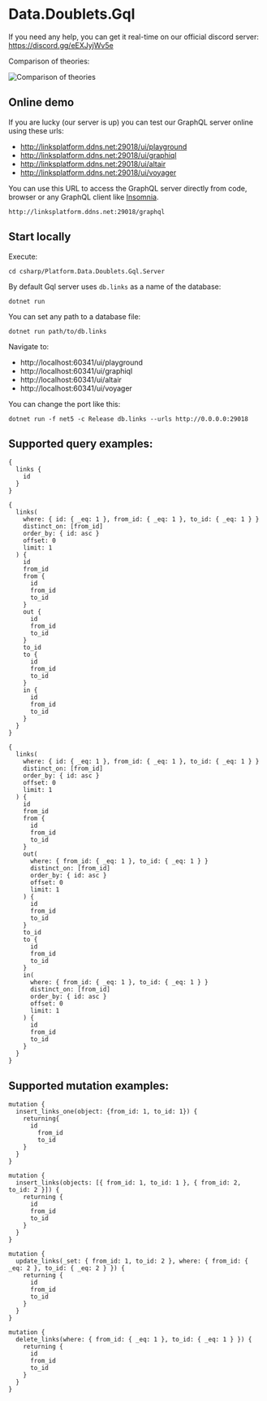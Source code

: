 # Data.Doublets.Gql

If you need any help, you can get it real-time on our official discord server: https://discord.gg/eEXJyjWv5e

Comparison of theories:

![Comparison of theories](https://github.com/LinksPlatform/Documentation/raw/master/doc/TheoriesComparison/theories_comparison_en.png)

## Online demo

If you are lucky (our server is up) you can test our GraphQL server online using these urls:
* http://linksplatform.ddns.net:29018/ui/playground
* http://linksplatform.ddns.net:29018/ui/graphiql
* http://linksplatform.ddns.net:29018/ui/altair
* http://linksplatform.ddns.net:29018/ui/voyager

You can use this URL to access the GraphQL server directly from code, browser or any GraphQL client like [Insomnia](https://insomnia.rest/).
```
http://linksplatform.ddns.net:29018/graphql
```

## Start locally

Execute:
```
cd csharp/Platform.Data.Doublets.Gql.Server
```

By default Gql server uses `db.links` as a name of the database:
```
dotnet run
```

You can set any path to a database file:
```
dotnet run path/to/db.links
```

Navigate to:
* http://localhost:60341/ui/playground
* http://localhost:60341/ui/graphiql
* http://localhost:60341/ui/altair
* http://localhost:60341/ui/voyager

You can change the port like this:
```
dotnet run -f net5 -c Release db.links --urls http://0.0.0.0:29018
```

## Supported query examples:
```gql
{
  links {
    id
  }
}
```

```gql
{
  links(
    where: { id: { _eq: 1 }, from_id: { _eq: 1 }, to_id: { _eq: 1 } }
    distinct_on: [from_id]
    order_by: { id: asc }
    offset: 0
    limit: 1
  ) {
    id
    from_id
    from {
      id
      from_id
      to_id
    }
    out {
      id
      from_id
      to_id
    }
    to_id
    to {
      id
      from_id
      to_id
    }
    in {
      id
      from_id
      to_id
    }
  }
}
```

```gql
{
  links(
    where: { id: { _eq: 1 }, from_id: { _eq: 1 }, to_id: { _eq: 1 } }
    distinct_on: [from_id]
    order_by: { id: asc }
    offset: 0
    limit: 1
  ) {
    id
    from_id
    from {
      id
      from_id
      to_id
    }
    out(
      where: { from_id: { _eq: 1 }, to_id: { _eq: 1 } }
      distinct_on: [from_id]
      order_by: { id: asc }
      offset: 0
      limit: 1
    ) {
      id
      from_id
      to_id
    }
    to_id
    to {
      id
      from_id
      to_id
    }
    in(
      where: { from_id: { _eq: 1 }, to_id: { _eq: 1 } }
      distinct_on: [from_id]
      order_by: { id: asc }
      offset: 0
      limit: 1
    ) {
      id
      from_id
      to_id
    }
  }
}
```

## Supported mutation examples:
```gql
mutation {
  insert_links_one(object: {from_id: 1, to_id: 1}) {
    returning{
      id
    	from_id
    	to_id
    }
  }
}
```

```gql
mutation {
  insert_links(objects: [{ from_id: 1, to_id: 1 }, { from_id: 2, to_id: 2 }]) {
    returning {
      id
      from_id
      to_id
    }
  }
}
```

```gql
mutation {
  update_links(_set: { from_id: 1, to_id: 2 }, where: { from_id: { _eq: 2 }, to_id: { _eq: 2 } }) {
    returning {
      id
      from_id
      to_id
    }
  }
}
```

```gql
mutation {
  delete_links(where: { from_id: { _eq: 1 }, to_id: { _eq: 1 } }) {
    returning {
      id
      from_id
      to_id
    }
  }
}
```

